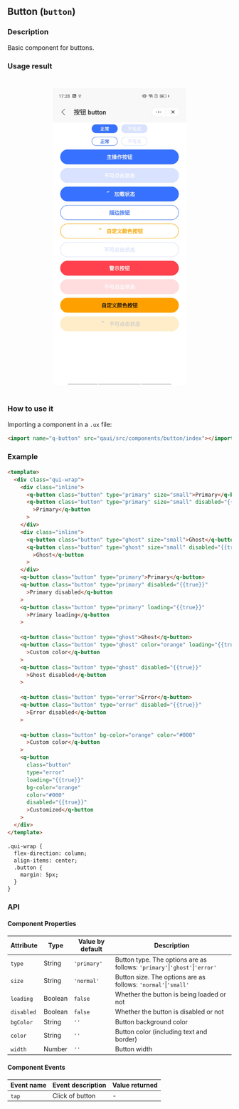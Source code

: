 ## Button (`button`)

### Description

Basic component for buttons.

### Usage result

<div style="text-align: center;margin: 40px;"><img src="./assets/button.jpg" alt="barcode" style="width:300px" /></div>

### How to use it

Importing a component in a `.ux` file:

```html
<import name="q-button" src="qaui/src/components/button/index"></import>
```

### Example

```html
<template>
  <div class="qui-wrap">
    <div class="inline">
      <q-button class="button" type="primary" size="small">Primary</q-button>
      <q-button class="button" type="primary" size="small" disabled="{{true}}"
        >Primary</q-button
      >
    </div>
    <div class="inline">
      <q-button class="button" type="ghost" size="small">Ghost</q-button>
      <q-button class="button" type="ghost" size="small" disabled="{{true}}"
        >Ghost</q-button
      >
    </div>
    <q-button class="button" type="primary">Primary</q-button>
    <q-button class="button" type="primary" disabled="{{true}}"
      >Primary disabled</q-button
    >
    <q-button class="button" type="primary" loading="{{true}}"
      >Primary loading</q-button
    >

    <q-button class="button" type="ghost">Ghost</q-button>
    <q-button class="button" type="ghost" color="orange" loading="{{true}}"
      >Custom color</q-button
    >
    <q-button class="button" type="ghost" disabled="{{true}}"
      >Ghost disabled</q-button
    >

    <q-button class="button" type="error">Error</q-button>
    <q-button class="button" type="error" disabled="{{true}}"
      >Error disabled</q-button
    >

    <q-button class="button" bg-color="orange" color="#000"
      >Custom color</q-button
    >
    <q-button
      class="button"
      type="error"
      loading="{{true}}"
      bg-color="orange"
      color="#000"
      disabled="{{true}}"
      >Customized</q-button
    >
  </div>
</template>
```

```less
.qui-wrap {
  flex-direction: column;
  align-items: center;
  .button {
    margin: 5px;
  }
}
```

### API

#### Component Properties

| Attribute  | Type    | Value by default | Description                                                                |
| ---------- | ------- | ---------------- | -------------------------------------------------------------------------- |
| `type`     | String  | `'primary'`      | Button type. The options are as follows: `'primary'`\|`'ghost'`\|`'error'` |
| `size`     | String  | `'normal'`       | Button size. The options are as follows: `'normal'`\|`'small'`             |
| `loading`  | Boolean | `false`          | Whether the button is being loaded or not                                  |
| `disabled` | Boolean | `false`          | Whether the button is disabled or not                                      |
| `bgColor`  | String  | `''`             | Button background color                                                    |
| `color`    | String  | `''`             | Button color (including text and border)                                   |
| `width`    | Number  | `''`             | Button width                                                               |

#### Component Events

| Event name | Event description | Value returned |
| ---------- | ----------------- | -------------- |
| `tap`      | Click of button   | -              |
